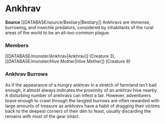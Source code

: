 ﻿---
creature_family: Ankhrav
id: '5'
name: Ankhrav
rarity: Common
source: '[[DATABASE/source/Bestiary|Bestiary]]'
type: Creature Family

---
# Ankhrav

**Source** [[DATABASE/source/Bestiary|Bestiary]]
Ankhravs are immense, burrowing, and insectile predators, considered by inhabitants of the rural areas of the world to be an all-too-common plague.

### Members

[[DATABASE/monster/Ankhrav|Ankhrav]] (Creature 3), [[DATABASE/monster/Hive Mother|Hive Mother]] (Creature 8)

###  Ankhrav Burrows

As if the appearance of a hungry ankhrav in a stretch of farmland isn’t bad enough, it almost always indicates the proximity of an ankhrav hive nearby. A disturbing number of ankhravs can infest a lair. However, adventurers brave enough to crawl through the tangled burrows are often rewarded with large amounts of treasure as ankhravs have a habit of dragging their victims back to the deepest corners of their den to feast, usually discarding the remains with most of the gear intact.